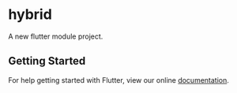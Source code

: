 # hybrid

A new flutter module project.

## Getting Started

For help getting started with Flutter, view our online
[documentation](https://flutter.dev/).
